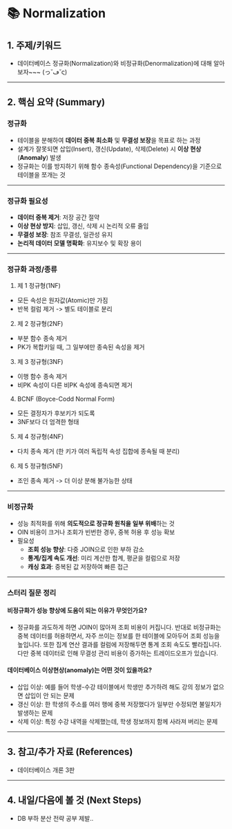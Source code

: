 # 📚 Normalization

## 1. 주제/키워드
- 데이터베이스 정규화(Normalization)와 비정규화(Denormalization)에 대해 알아보자~~~ (っ˘ڡ˘ς) 

---

## 2. 핵심 요약 (Summary)

### 정규화
- 테이블을 분해하여 **데이터 중복 최소화** 및 **무결성 보장**을 목표로 하는 과정
- 설계가 잘못되면 삽입(Insert), 갱신(Update), 삭제(Delete) 시 **이상 현상**(**Anomaly**) 발생
- 정규화는 이를 방지하기 위해 함수 종속성(Functional Dependency)을 기준으로 테이블을 쪼개는 것

---

### 정규화 필요성
- **데이터 중복 제거**: 저장 공간 절약
- **이상 현상 방지**: 삽입, 갱신, 삭제 시 논리적 오류 줄임
- **무결성 보장**: 참조 무결성, 일관성 유지
- **논리적 데이터 모델 명확화**: 유지보수 및 확장 용이
  
---

### 정규화 과정/종류
1. 제 1 정규형(1NF)
- 모든 속성은 원자값(Atomic)만 가짐
- 반복 컬럼 제거 -> 별도 테이블로 분리

2. 제 2 정규형(2NF)
- 부분 함수 종속 제거
- PK가 복합키일 때, 그 일부에만 종속된 속성을 제거

3. 제 3 정규형(3NF)
- 이행 함수 종속 제거
- 비PK 속성이 다른 비PK 속성에 종속되면 제거

4. BCNF (Boyce-Codd Normal Form)
- 모든 결정자가 후보키가 되도록
- 3NF보다 더 엄격한 형태

5. 제 4 정규형(4NF)
- 다치 종속 제거 (한 키가 여러 독립적 속성 집합에 종속될 때 분리)

6. 제 5 정규형(5NF)
- 조인 종속 제거 -> 더 이상 분해 불가능한 상태

---

### 비정규화
- 성능 최적화를 위해 **의도적으로 정규화 원칙을 일부 위배**하는 것
- OIN 비용이 크거나 조회가 빈번한 경우, 중복 허용 후 성능 확보
- 필요성
  - **조회 성능 향상**: 다중 JOIN으로 인한 부하 감소
  - **통계/집계 속도 개선**: 미리 계산한 합계, 평균을 컬럼으로 저장
  - **캐싱 효과**: 중복된 값 저장하여 빠른 접근

---

### 스터리 질문 정리
#### 비정규화가 성능 향상에 도움이 되는 이유가 무엇인가요?
- 정규화를 과도하게 하면 JOIN이 많아져 조회 비용이 커집니다. 반대로 비정규화는 중복 데이터를 허용하면서, 자주 쓰이는 정보를 한 테이블에 모아두어 조회 성능을 높입니다. 또한 집계 연산 결과를 컬럼에 저장해두면 통계 조회 속도도 빨라집니다. 다만 중복 데이터로 인해 무결성 관리 비용이 증가하는 트레이드오프가 있습니다.

#### 데이터베이스 이상현상(anomaly)는 어떤 것이 있을까요?
- 삽입 이상: 예를 들어 학생-수강 테이블에서 학생만 추가하려 해도 강의 정보가 없으면 삽입이 안 되는 문제
- 갱신 이상: 한 학생의 주소를 여러 행에 중복 저장했다가 일부만 수정되면 불일치가 발생하는 문제
- 삭제 이상: 특정 수강 내역을 삭제했는데, 학생 정보까지 함께 사라져 버리는 문제

---

## 3. 참고/추가 자료 (References)
- 데이터베이스 개론 3판

---

## 4. 내일/다음에 볼 것 (Next Steps)
- DB 부하 분산 전략 공부 제발..
 